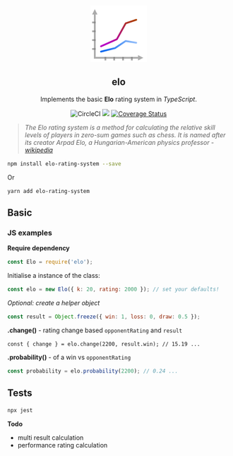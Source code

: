 <p align="center">
    <img
      alt="Elo"
      src="img/chart-icon.png?raw=true"
    />
  <h2 align="center">elo</h1>

</p>
<p align="center">
    Implements the basic <strong>Elo</strong> rating system in <i>TypeScript</i>.
      <p align="center">
  <img alt="CircleCI" src="https://img.shields.io/circleci/build/github/matt-d-webb/elo">
  <a href="https://www.codacy.com/gh/matt-d-webb/elo/dashboard?utm_source=github.com&amp;utm_medium=referral&amp;utm_content=matt-d-webb/elo&amp;utm_campaign=Badge_Grade"><img src="https://app.codacy.com/project/badge/Grade/a42f9b2f24664121891aa40081f04b21"/></a>
  <a href='https://coveralls.io/github/matt-d-webb/elo?branch=master'><img src='https://coveralls.io/repos/github/matt-d-webb/elo/badge.svg?branch=master' alt='Coverage Status' /></a>

  </p>
</p>

> _The Elo rating system is a method for calculating the relative skill levels of players in zero-sum games such as chess. It is named after its creator Arpad Elo, a Hungarian-American physics professor -_
> [_wikipedia_](https://en.wikipedia.org/wiki/Elo_rating_system)

```bash
npm install elo-rating-system --save
```

Or

```base
yarn add elo-rating-system
```

## Basic

### JS examples

**Require dependency**
```javascript
const Elo = require('elo');
```

Initialise a instance of the class:
```javascript
const elo = new Elo({ k: 20, rating: 2000 }); // set your defaults!
```

_Optional: create a helper object_
```javascript
const result = Object.freeze({ win: 1, loss: 0, draw: 0.5 });
```

**.change()** - rating change based `opponentRating` and `result`
```
const { change } = elo.change(2200, result.win); // 15.19 ...
```

**.probability()** - of a win vs `opponentRating`
```javascript
const probability = elo.probability(2200); // 0.24 ...
```

## Tests
```bash
npx jest
```

**Todo**
*   multi result calculation 
*   performance rating calculation
